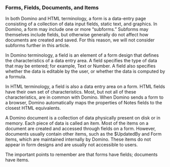 <h3>Forms, Fields, Documents, and Items</h3>
In both Domino and HTML terminology, a form is a data-entry page consisting of a collection of data input fields, static text,
and graphics. In Domino, a form may include one or more “subforms.” Subforms may themselves include fields, but otherwise 
generally do not affect how documents are created and saved. For this reason, we will not consider subforms further in this article.</br>

In Domino terminology, a field is an element of a form design that defines the characteristics of a data entry area. A field 
specifies the type of data that may be entered; for example, Text or Number. A field also specifies whether the data is editable
by the user, or whether the data is computed by a formula.</br>

In HTML terminology, a field is also a data entry area on a form. HTML fields have their own set of characteristics. Most, 
but not all of these characteristics, are in common with Domino. When Domino sends a form to a browser, Domino automatically 
maps the properties of Notes fields to the closest HTML equivalents.</br>

A Domino document is a collection of data physically present on disk or in memory.  Each piece of data is called an item. 
Most of the items on a document are created and accessed through fields on a form. However, documents usually contain other 
items, such as the $UpdatedBy and Form items, which are maintained internally by Domino. These items do not appear in form 
designs and are usually not accessible to users.</br>

The important points to remember are that forms have fields; documents have items.</br>
